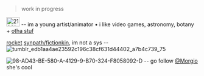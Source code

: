 > work in progress



<img width="35" height="24" alt="21961dc9" src="https://github.com/user-attachments/assets/a0ca6751-ddc7-4a33-966a-1071ccb3f07a" />  --  im a young artist/animator • i like video games, astronomy, botany + [otha stuf](https://github.com/machine-detonation/EDD3A0)

[rocket](https://phighting.wiki/Rocket) [synpath/fictionkin](https://fkin.carrd.co), im not a sys  --  ![tumblr_edb1aa4ae23592c196c38cf631d44402_a7b4c739_75](https://github.com/user-attachments/assets/e3bbb4df-b94d-4121-9413-e9fca0c8fd9e)

![98-AD43-BE-580-A-4129-9-B70-324-F8058092-D](https://github.com/user-attachments/assets/9f8d61ea-3d93-4de1-9da0-a62a7799d07d)  --  go  follow  [@Morgio](https://github.com/Morgio)  she's  cool

